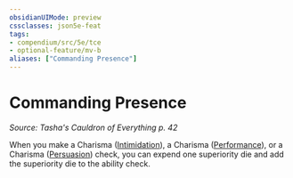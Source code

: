 ```yaml
---
obsidianUIMode: preview
cssclasses: json5e-feat
tags:
- compendium/src/5e/tce
- optional-feature/mv-b
aliases: ["Commanding Presence"]
---
```

# Commanding Presence
*Source: Tasha's Cauldron of Everything p. 42*  

When you make a Charisma ([Intimidation](/3-Mechanics/CLI/rules/skills.md#Intimidation)), a Charisma ([Performance](/3-Mechanics/CLI/rules/skills.md#Performance)), or a Charisma ([Persuasion](/3-Mechanics/CLI/rules/skills.md#Persuasion)) check, you can expend one superiority die and add the superiority die to the ability check.